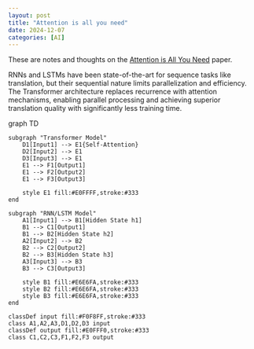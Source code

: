 ```yaml
---
layout: post
title: "Attention is all you need"
date: 2024-12-07
categories: [AI]
---
```


These are notes and thoughts on the [Attention is All You Need](https://arxiv.org/abs/1706.03762) paper.

RNNs and LSTMs have been state-of-the-art for sequence tasks like translation, but their sequential nature limits parallelization and efficiency. The Transformer architecture replaces recurrence with attention mechanisms, enabling parallel processing and achieving superior translation quality with significantly less training time.

<div class="mermaid">
graph TD

    subgraph "Transformer Model"
        D1[Input1] --> E1{Self-Attention}
        D2[Input2] --> E1
        D3[Input3] --> E1
        E1 --> F1[Output1]
        E1 --> F2[Output2]
        E1 --> F3[Output3]
        
        style E1 fill:#E0FFFF,stroke:#333
    end

    subgraph "RNN/LSTM Model"
        A1[Input1] --> B1[Hidden State h1]
        B1 --> C1[Output1]
        B1 --> B2[Hidden State h2]
        A2[Input2] --> B2
        B2 --> C2[Output2]
        B2 --> B3[Hidden State h3]
        A3[Input3] --> B3
        B3 --> C3[Output3]
        
        style B1 fill:#E6E6FA,stroke:#333
        style B2 fill:#E6E6FA,stroke:#333
        style B3 fill:#E6E6FA,stroke:#333
    end

    classDef input fill:#F0F8FF,stroke:#333
    class A1,A2,A3,D1,D2,D3 input
    classDef output fill:#E0FFF0,stroke:#333
    class C1,C2,C3,F1,F2,F3 output
</div>
